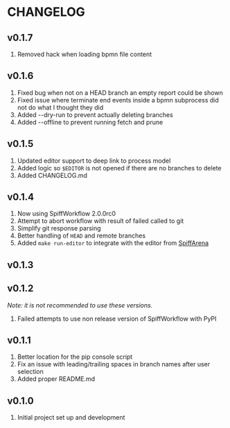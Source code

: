 # CHANGELOG

## v0.1.7

1. Removed hack when loading bpmn file content

## v0.1.6

1. Fixed bug when not on a HEAD branch an empty report could be shown
1. Fixed issue where terminate end events inside a bpmn subprocess did not do what I thought they did
1. Added --dry-run to prevent actually deleting branches
1. Added --offline to prevent running fetch and prune

## v0.1.5

1. Updated editor support to deep link to process model
2. Added logic so `$EDITOR` is not opened if there are no branches to delete
3. Added CHANGELOG.md

## v0.1.4

1. Now using SpiffWorkflow 2.0.0rc0
2. Attempt to abort workflow with result of failed called to git
3. Simplify git response parsing
4. Better handling of `HEAD` and remote branches
5. Added `make run-editor` to integrate with the editor from [SpiffArena](https://github.com/sartography/spiff-arena/)

## v0.1.3
## v0.1.2

_Note: it is not recommended to use these versions._

1. Failed attempts to use non release version of SpiffWorkflow with PyPI

## v0.1.1

1. Better location for the pip console script
2. Fix an issue with leading/trailing spaces in branch names after user selection
3. Added proper README.md

## v0.1.0

1. Initial project set up and development
